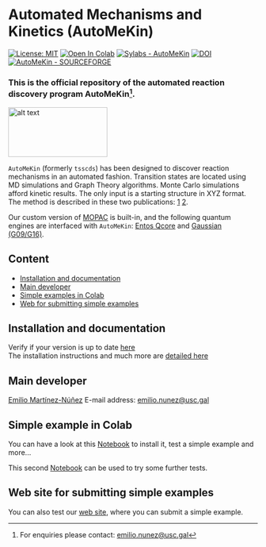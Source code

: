 # Automated Mechanisms and Kinetics (AutoMeKin)

[![License: MIT](https://img.shields.io/badge/License-MIT-yellow.svg)](https://opensource.org/licenses/MIT) [![Open In Colab](https://colab.research.google.com/assets/colab-badge.svg)](https://colab.research.google.com/github/emartineznunez/AutoMeKin/blob/main/notebooks/AutoMeKin.ipynb)  [![Sylabs - AutoMeKin](https://img.shields.io/badge/Sylabs-AutoMeKin-2ea44f)](https://cloud.sylabs.io/library/emartineznunez/default/automekin) [![DOI](https://zenodo.org/badge/476189550.svg)](https://zenodo.org/doi/10.5281/zenodo.10674957)  [![AutoMeKin - SOURCEFORGE](https://img.shields.io/badge/AutoMeKin-SOURCEFORGE-2ea44f?logo=%23FF6600)](https://sourceforge.net/projects/automekin-rev1140/)





### This is the official repository of the automated reaction discovery program **AutoMeKin**[^1].

<p align="left">
   <img src="logo.png" alt="alt text" width="200" height="100">
</p>


<code>AutoMeKin</code> (formerly <code>tsscds</code>) has been designed to discover reaction mechanisms in an automated fashion. Transition states are located using MD simulations and Graph Theory algorithms. Monte Carlo simulations afford kinetic results. The only input is a starting structure in XYZ format. The method is described in these two publications: [1](https://onlinelibrary.wiley.com/doi/abs/10.1002/jcc.23790) [2](https://pubs.rsc.org/en/content/articlelanding/2015/cp/c5cp02175h#!divAbstract). 

Our custom version of [MOPAC](https://github.com/openmopac/mopac) is built-in, and the following quantum engines are interfaced with <code>AutoMeKin</code>: [Entos Qcore](https://software.entos.ai/qcore/documentation/) and [Gaussian (G09/G16)](https://gaussian.com/). 

## Content
- [Installation and documentation](#inst)
- [Main developer](#dev)
- [Simple examples in Colab](#colab)
- [Web for submitting simple examples](#web)

## Installation and documentation <a name="inst"></a>
Verify if your version is up to date [here](https://github.com/emartineznunez/AutoMeKin/blob/main/ChangeLog.md)    
The installation instructions and much more are [detailed here](https://emartineznunez.github.io/AutoMeKin)

## Main developer<a name="dev"></a>

[Emilio Martínez-Núñez](https://emartineznunez.github.io/) E-mail address: emilio.nunez@usc.gal

## Simple example in Colab<a name="colab"></a>
You can have a look at this [Notebook](https://colab.research.google.com/github/emartineznunez/AutoMeKin/blob/main/notebooks/AutoMeKin.ipynb) to install it, test a simple example and more...

This second [Notebook](https://colab.research.google.com/github/emartineznunez/AutoMeKin/blob/main/notebooks/AutoMeKin2.ipynb) can be used to try some further tests.

## Web site for submitting simple examples<a name="web"></a>
You can also test our [web site](https://rxnkin.usc.es/amk/), where you can submit a simple example.

[^1]: For enquiries please contact: emilio.nunez@usc.gal
